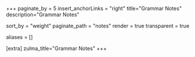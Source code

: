 +++
paginate_by = 5
insert_anchorLinks = "right"
title="Grammar Notes"
description="Grammar Notes"

sort_by = "weight"
paginate_path = "notes"
render = true
transparent = true

aliases = []

[extra]
zulma_title="Grammar Notes"
+++
